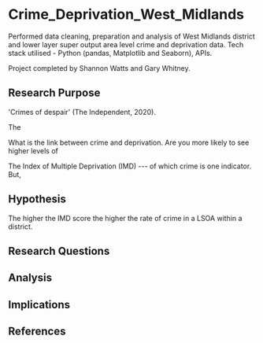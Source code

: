 # Crime_Deprivation_West_Midlands
Performed data cleaning, preparation and analysis of West Midlands district and lower layer super output area level crime and deprivation data. Tech stack utilised - Python (pandas, Matplotlib and Seaborn), APIs.

Project completed by Shannon Watts and Gary Whitney. 

## Research Purpose
'Crimes of despair' (The Independent, 2020).

The 

What is the link between crime and deprivation. Are you more likely to see higher levels of 

The Index of Multiple Deprivation (IMD)  --- of which crime is one indicator. But, 

## Hypothesis
The higher the IMD score the higher the rate of crime in a LSOA within a district.

## Research Questions 


## Analysis

## Implications

## References
